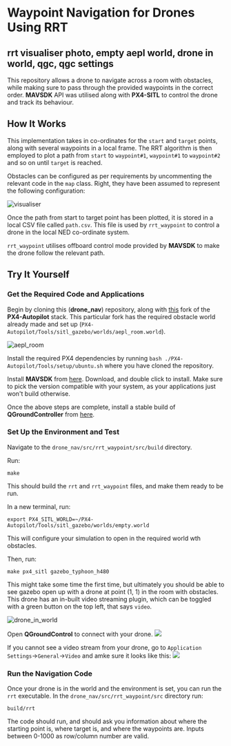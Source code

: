 # Waypoint Navigation for Drones Using RRT
## rrt visualiser photo, empty aepl world, drone in world, qgc, qgc settings
This repository allows a drone to navigate across a room with obstacles, while making sure to pass through the provided waypoints in the correct order. **MAVSDK** API
was utilised along with **PX4-SITL** to control the drone and track its behaviour.

## How It Works
This implementation takes in co-ordinates for the `start` and `target` points, along with several waypoints in a local frame. The RRT algorithm is
then employed to plot a path from `start` to `waypoint#1`, `waypoint#1` to `waypoint#2` and so on until `target` is reached.

Obstacles can be configured as per requirements by uncommenting the relevant code in the `map` class. Right, they have been assumed to represent the
following configuration:

![visualiser](https://github.com/raghavthakar/drone_nav/blob/main/src/rrt_waypoint/ReadMe_assets/visualiser.png)

Once the path from start to target point has been plotted, it is stored in a local CSV file called `path.csv`. This file is used by `rrt_waypoint` to control
a drone in the local NED co-ordinate system.

`rrt_waypoint` utilises offboard control mode provided by **MAVSDK** to make the drone follow the relevant path.

## Try It Yourself
### Get the Required Code and Applications
Begin by cloning this (**drone_nav**) repository, along with [this](https://github.com/raghavthakar/PX4-Autopilot) fork of the **PX4-Autopilot** stack. 
This particular fork has the required obstacle world already made and set up (`PX4-Autopilot/Tools/sitl_gazebo/worlds/aepl_room.world`).

![aepl_room](https://github.com/raghavthakar/drone_nav/blob/main/src/rrt_waypoint/ReadMe_assets/aepl_room.png)

Install the required PX4 dependencies by running `bash ./PX4-Autopilot/Tools/setup/ubuntu.sh` where you have cloned the repository.

Install **MAVSDK** from [here](https://github.com/mavlink/MAVSDK/releases). Download, and double click to install. Make sure to pick the version
compatible with your system, as your applications just won't build otherwise.

Once the above steps are complete, install a stable build of **QGroundController** from [here](https://github.com/mavlink/qgroundcontrol/releases).

### Set Up the Environment and Test
Navigate to the `drone_nav/src/rrt_waypoint/src/build` directory. 

Run:
```
make
```
This should build the `rrt` and `rrt_waypoint` files, and make them ready to be run.

In a new terminal, run:
```
export PX4_SITL_WORLD=~/PX4-Autopilot/Tools/sitl_gazebo/worlds/empty.world
```
This will configure your simulation to open in the required world wth obstacles.

Then, run:
```
make px4_sitl gazebo_typhoon_h480
```
This might take some time the first time, but ultimately you should be able to see gazebo open up with a drone at point (1, 1) in the room with obstacles.
This drone has an in-built video streaming plugin, which can be toggled with a green button on the top left, that says `video`.

![drone_in_world](https://github.com/raghavthakar/drone_nav/blob/main/src/rrt_waypoint/ReadMe_assets/drone_in_world.png)

Open **QGroundControl** to connect with your drone.
![](https://github.com/raghavthakar/drone_nav/blob/main/src/rrt_waypoint/ReadMe_assets/qgc_home.png)
   
If you cannot see a video stream from your drone, go to `Application Settings`->`General`->`Video` and amke sure it looks like this:
![](https://github.com/raghavthakar/drone_nav/blob/main/src/rrt_waypoint/ReadMe_assets/qgc_settings.png)

### Run the Navigation Code
Once your drone is in the world and the environment is set, you can run the `rrt` executable. In the `drone_nav/src/rrt_waypoint/src` directory run:
```
build/rrt
```
The code should run, and should ask you information about where the starting point is, where target is, and where the waypoints are. Inputs between 0-1000
as row/column number are valid.
